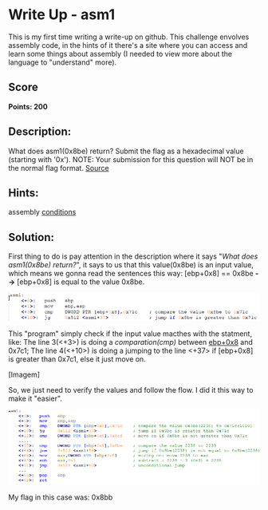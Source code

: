 # Write Up - asm1

This is my first time writing a write-up on github. This challenge envolves assembly code, in the hints of it there's a site where you can access and learn some things about assembly (I needed to view more about the language to "understand" more).

## Score
**Points: 200**

## Description:
What does asm1(0x8be) return? Submit the flag as a hexadecimal value (starting with '0x'). NOTE: Your submission for this question will NOT be in the normal flag format. [Source](asm1.S)

## Hints:
assembly [conditions](https://www.tutorialspoint.com/assembly_programming/assembly_conditions.htm)

## Solution:
First thing to do is pay attention in the description where it says "*What does asm1(0x8be) return?*", it says to us that this value(0x8be) is an input value, which means we gonna read the sentences this way: [ebp+0x8] == 0x8be **-->** [ebp+0x8] is equal to the value 0x8be. 

![Imagem](compare.png)

This "program" simply check if the input value macthes with the statment, like: The line 3(<+3>) is doing a *comparation(cmp)* between [ebp+0x8](0x8be) and 0x7c1; The line 4(<+10>) is doing a jumping to the line <+37> if [ebp+0x8] is greater than 0x7c1, else it just move on.

[Imagem]

So, we just need to verify the values and follow the flow. I did it this way to make it "easier". 

![Imagem](res.png)

My flag in this case was: 0x8bb
